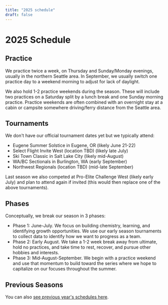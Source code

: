 ```yaml
---
title: "2025 schedule"
draft: false
---
```



# 2025 Schedule


## Practice

We practice twice a week, on Thursday and Sunday/Monday evenings, usually in the northern Seattle area. In September, we usually switch one practice day to a weekend morning to adjust for lack of daylight.

We also hold 1-2 practice weekends during the season. These will include two practices on a Saturday split by a lunch break and one Sunday morning practice. Practice weekends are often combined with an overnight stay at a cabin or campsite somewhere driving/ferry distance from the Seattle area.

## Tournaments

We don't have our official tournament dates yet but we typically attend:

- Eugene Summer Solstice in Eugene, OR (likely June 21-22)
- Select Flight Invite West (location TBD) (likely late July)
- Ski Town Classic in Salt Lake City (likely mid-August)
- WA/BC Sectionals in Burlington, WA (early September)
- Northwest Regionals (location TBD) (mid-late September)

Last season we also competed at Pro-Elite Challenge West (likely early July) and plan to attend again if invited (this would then replace one of the above tournaments).

## Phases

Conceptually, we break our season in 3 phases:

- Phase 1: June-July. We focus on building chemistry, learning, and identifying growth opportunities. We use our early season tournaments to collect data to identify how we want to progress as a team.  
- Phase 2: Early August. We take a 1-2 week break away from ultimate, hold no practices, and take time to rest, recover, and pursue other hobbies and interests.
- Phase 3: Mid-August-September. We begin with a practice weekend and use that momentum to build toward the series where we hope to capitalize on our focuses throughout the summer.


## Previous Seasons

You can also [see previous year's schedules here](/schedule).